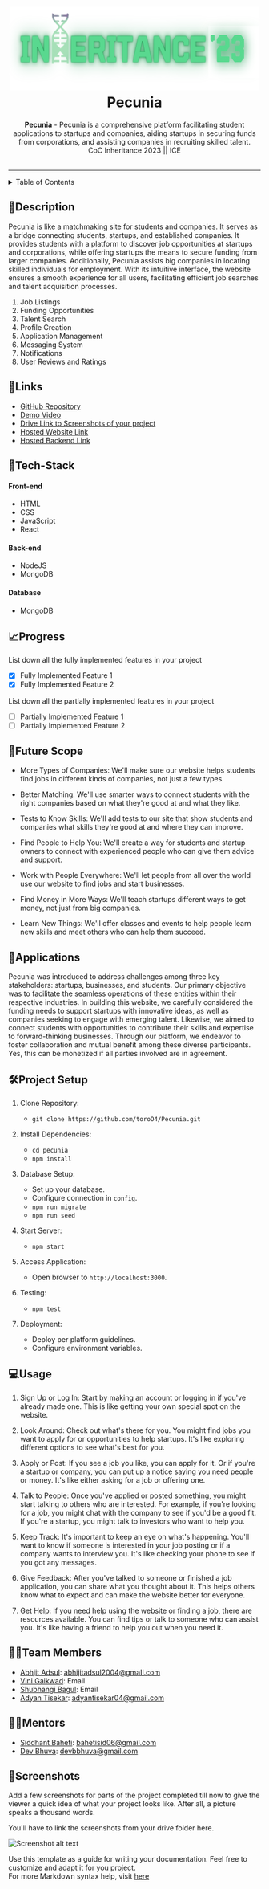 <h1 align="center">
  <a href="https://github.com/CommunityOfCoders/Inheritance-2023">
    <img src="./Untitled.png" alt="CoC Inheritance 2022" width="500" height="166">
  </a>
  <br>
  Pecunia
</h1>

<div align="center">
   <strong>Pecunia</strong> - Pecunia is a comprehensive platform facilitating student applications to startups and companies, aiding startups in securing funds from corporations, and assisting companies in recruiting skilled talent.<br>
  CoC Inheritance 2023 || ICE <br> <br>
  <!-- Add any <a href="https://shields.io/">Shields</a> here -->
</div>
<hr>

<details>
<summary>Table of Contents</summary>

- [Description](#description)
- [Links](#links)
- [Tech Stack](#tech-stack)
- [Progress](#progress)
- [Future Scope](#future-scope)
- [Applications](#applications)
- [Project Setup](#project-setup)
- [Usage](#usage)
- [Team Members](#team-members)
- [Mentors](#mentors)
- [Screenshots](#screenshots)

</details>

## 📝Description

Pecunia is like a matchmaking site for students and companies. It serves as a bridge connecting students, startups, and established companies. It provides students with a platform to discover job opportunities at startups and corporations, while offering startups the means to secure funding from larger companies. Additionally, Pecunia assists big companies in locating skilled individuals for employment. With its intuitive interface, the website ensures a smooth experience for all users, facilitating efficient job searches and talent acquisition processes.

1. Job Listings
2. Funding Opportunities
3. Talent Search
4. Profile Creation
5. Application Management
6. Messaging System
7. Notifications
8. User Reviews and Ratings

## 🔗Links

- [GitHub Repository](https://github.com/toroO4/Pecunia.git)
- [Demo Video]()
- [Drive Link to Screenshots of your project](https://drive.google.com/drive/folders/1fcWJ-h_j5OLljHobmxDV2SqwTug4pvoi?usp=sharing)
- [Hosted Website Link](https://pecunia-ochre.vercel.app/)
- [Hosted Backend Link]()


## 🤖Tech-Stack

#### Front-end
- HTML
- CSS
- JavaScript
- React

#### Back-end
- NodeJS
- MongoDB

#### Database
- MongoDB

## 📈Progress

List down all the fully implemented features in your project

- [x] Fully Implemented Feature 1 
- [x] Fully Implemented Feature 2

List down all the partially implemented features in your project

- [ ] Partially Implemented Feature 1 
- [ ] Partially Implemented Feature 2

## 🔮Future Scope

- More Types of Companies: We'll make sure our website helps students find jobs in different kinds of companies, not just a few types.

- Better Matching: We'll use smarter ways to connect students with the right companies based on what they're good at and what they like.

- Tests to Know Skills: We'll add tests to our site that show students and companies what skills they're good at and where they can improve.

- Find People to Help You: We'll create a way for students and startup owners to connect with experienced people who can give them advice and support.

- Work with People Everywhere: We'll let people from all over the world use our website to find jobs and start businesses.

- Find Money in More Ways: We'll teach startups different ways to get money, not just from big companies.

- Learn New Things: We'll offer classes and events to help people learn new skills and meet others who can help them succeed.

## 💸Applications

Pecunia was introduced to address challenges among three key stakeholders: startups, businesses, and students. Our primary objective was to facilitate the seamless operations of these entities within their respective industries. In building this website, we carefully considered the funding needs to support startups with innovative ideas, as well as companies seeking to engage with emerging talent. Likewise, we aimed to connect students with opportunities to contribute their skills and expertise to forward-thinking businesses. Through our platform, we endeavor to foster collaboration and mutual benefit among these diverse participants. Yes, this can be monetized if all parties involved are in agreement.

## 🛠Project Setup

1. Clone Repository: 
   - `git clone https://github.com/toroO4/Pecunia.git`

2. Install Dependencies:
   - `cd pecunia`
   - `npm install`

3. Database Setup:
   - Set up your database.
   - Configure connection in `config`.
   - `npm run migrate`
   - `npm run seed`

4. Start Server:
   - `npm start`

5. Access Application:
   - Open browser to `http://localhost:3000`.

6. Testing:
   - `npm test`

7. Deployment:
   - Deploy per platform guidelines.
   - Configure environment variables.

## 💻Usage

1. Sign Up or Log In: 
Start by making an account or logging in if you've already made one. This is like getting your own special spot on the website.

2. Look Around: 
Check out what's there for you. You might find jobs you want to apply for or opportunities to help startups. It's like exploring different options to see what's best for you.

3. Apply or Post: 
If you see a job you like, you can apply for it. Or if you're a startup or company, you can put up a notice saying you need people or money. It's like either asking for a job or offering one.

4. Talk to People: 
Once you've applied or posted something, you might start talking to others who are interested. For example, if you're looking for a job, you might chat with the company to see if you'd be a good fit. If you're a startup, you might talk to investors who want to help you.

5. Keep Track: 
It's important to keep an eye on what's happening. You'll want to know if someone is interested in your job posting or if a company wants to interview you. It's like checking your phone to see if you got any messages.

6. Give Feedback: 
After you've talked to someone or finished a job application, you can share what you thought about it. This helps others know what to expect and can make the website better for everyone.

7. Get Help: 
If you need help using the website or finding a job, there are resources available. You can find tips or talk to someone who can assist you. It's like having a friend to help you out when you need it.

## 👨‍💻Team Members

- [Abhjit Adsul](https://github.com/blindcoder55): abhijitadsul2004@gmaIl.com 
- [Vini Gaikwad](https://github.com/): Email 
- [Shubhangi Bagul](https://github.com/shubhO4): Email
- [Adyan Tisekar](https://github.com/toroO4): adyantisekar04@gmail.com

## 👨‍🏫Mentors

- [Siddhant Baheti](https://github.com/): bahetisid06@gmail.com
- [Dev Bhuva](https://github.com/DEVelooper29): devbbhuva@gmail.com 

## 📱Screenshots
Add a few screenshots for parts of the project completed till now to give the viewer a quick idea of what your project looks like. After all, a picture speaks a thousand words.

You'll have to link the screenshots from your drive folder here.

![Screenshot alt text](https://i.redd.it/qp8ocyzvyj8a1.jpg "Here is a screenshot")

Use this template as a guide for writing your documentation. Feel free to customize and adapt it for you project.  
For more Markdown syntax help, visit [here](https://www.markdownguide.org/basic-syntax/)

